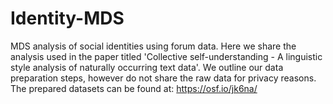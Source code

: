 # Identity-MDS
MDS analysis of social identities using forum data.
Here we share the analysis used in the paper titled 'Collective self-understanding - A linguistic style analysis of naturally occurring text data'. We outline our data preparation steps, however do not share the raw data for privacy reasons. The prepared datasets can be found at: https://osf.io/jk6na/

